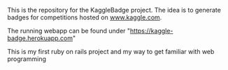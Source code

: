 This is the repository for the KaggleBadge project. The idea is to generate badges for competitions hosted on www.kaggle.com.

The running webapp can be found under "https://kaggle-badge.herokuapp.com"

This is my first ruby on rails project and my way to get familiar with web programming